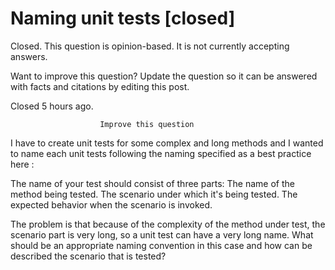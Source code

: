
# Naming unit tests [closed]







Closed. This question is opinion-based. It is not currently accepting answers.
                        
                    










Want to improve this question? Update the question so it can be answered with facts and citations by editing this post.


Closed 5 hours ago.







                        Improve this question
                    



I have to create unit tests for some complex and long methods and I wanted to name each unit tests following the naming specified as a best practice here :

The name of your test should consist of three parts:
The name of the method being tested.
The scenario under which it's being tested.
The expected behavior when the scenario is invoked.

The problem is that because of the complexity of the method under test, the scenario part is very long, so a unit test can have a very long name.
What should be an appropriate naming convention in this case and how can be described the scenario that is tested?

        